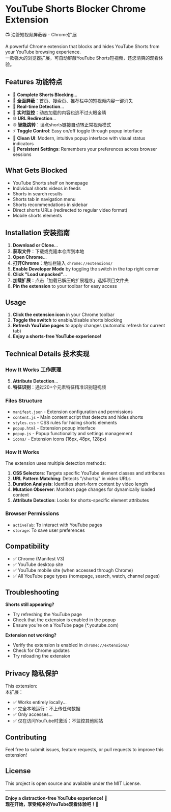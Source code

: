 # YouTube Shorts Blocker Chrome Extension  
📺 油管短视频屏蔽器 - Chrome扩展

A powerful Chrome extension that blocks and hides YouTube Shorts from your YouTube browsing experience.  
一款强大的浏览器扩展，可自动屏蔽YouTube Shorts短视频，还您清爽的观看体验。

## Features 功能特点
- 🚫 **Complete Shorts Blocking**...  
- 🚫 **全面屏蔽**：首页、搜索页、推荐栏中的短视频内容一键消失
- 🔄 **Real-time Detection**...  
- 🔄 **实时监控**：动态加载的内容也逃不过火眼金睛
- 🌐 **URL Redirection**...  
- 🌐 **智能跳转**：误点shorts链接自动转正常视频模式
- ⚡ **Toggle Control**: Easy on/off toggle through popup interface
- 🎨 **Clean UI**: Modern, intuitive popup interface with visual status indicators
- 💾 **Persistent Settings**: Remembers your preferences across browser sessions

## What Gets Blocked

- YouTube Shorts shelf on homepage
- Individual shorts videos in feeds
- Shorts in search results
- Shorts tab in navigation menu
- Shorts recommendations in sidebar
- Direct shorts URLs (redirected to regular video format)
- Mobile shorts elements

## Installation 安装指南
1. **Download or Clone**...  
1. **获取文件**：下载或克隆本仓库到本地
2. **Open Chrome**...  
2. **打开Chrome**：地址栏输入 `chrome://extensions/`
3. **Enable Developer Mode** by toggling the switch in the top right corner
4. **Click "Load unpacked"**...  
4. **加载扩展**：点击「加载已解压的扩展程序」选择项目文件夹
5. **Pin the extension** to your toolbar for easy access

## Usage

1. **Click the extension icon** in your Chrome toolbar
2. **Toggle the switch** to enable/disable shorts blocking
3. **Refresh YouTube pages** to apply changes (automatic refresh for current tab)
4. **Enjoy a shorts-free YouTube experience!**

## Technical Details 技术实现
### How It Works 工作原理
5. **Attribute Detection**...  
5. **特征识别**：通过20+个元素特征精准识别短视频

### Files Structure
- `manifest.json` - Extension configuration and permissions
- `content.js` - Main content script that detects and hides shorts
- `styles.css` - CSS rules for hiding shorts elements
- `popup.html` - Extension popup interface
- `popup.js` - Popup functionality and settings management
- `icons/` - Extension icons (16px, 48px, 128px)

### How It Works

The extension uses multiple detection methods:

1. **CSS Selectors**: Targets specific YouTube element classes and attributes
2. **URL Pattern Matching**: Detects "/shorts/" in video URLs
3. **Duration Analysis**: Identifies short-form content by video length
4. **Mutation Observer**: Monitors page changes for dynamically loaded content
5. **Attribute Detection**: Looks for shorts-specific element attributes

### Browser Permissions

- `activeTab`: To interact with YouTube pages
- `storage`: To save user preferences

## Compatibility

- ✅ Chrome (Manifest V3)
- ✅ YouTube desktop site
- ✅ YouTube mobile site (when accessed through Chrome)
- ✅ All YouTube page types (homepage, search, watch, channel pages)

## Troubleshooting

**Shorts still appearing?**
- Try refreshing the YouTube page
- Check that the extension is enabled in the popup
- Ensure you're on a YouTube page (*.youtube.com)

**Extension not working?**
- Verify the extension is enabled in `chrome://extensions/`
- Check for Chrome updates
- Try reloading the extension

## Privacy 隐私保护
This extension:  
本扩展：
- ✅ Works entirely locally...  
- ✅ 完全本地运行：不上传任何数据
- ✅ Only accesses...  
- ✅ 仅在访问YouTube时激活：不监控其他网站

## Contributing

Feel free to submit issues, feature requests, or pull requests to improve this extension!

## License

This project is open source and available under the MIT License.

---

**Enjoy a distraction-free YouTube experience! 🎉**  
**现在开始，享受纯净的YouTube观看体验吧！🎉** 